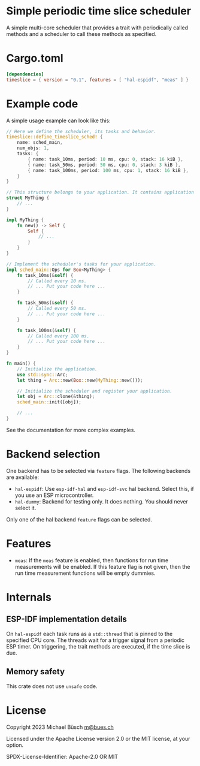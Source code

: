 # Simple periodic time slice scheduler

A simple multi-core scheduler that provides a trait with periodically called methods and a scheduler to call these methods as specified.

# Cargo.toml

```toml
[dependencies]
timeslice = { version = "0.1", features = [ "hal-espidf", "meas" ] }
```

# Example code

A simple usage example can look like this:

```rust
// Here we define the scheduler, its tasks and behavior.
timeslice::define_timeslice_sched! {
    name: sched_main,
    num_objs: 1,
    tasks: {
        { name: task_10ms, period: 10 ms, cpu: 0, stack: 16 kiB },
        { name: task_50ms, period: 50 ms, cpu: 0, stack: 3 kiB },
        { name: task_100ms, period: 100 ms, cpu: 1, stack: 16 kiB },
    }
}

// This structure belongs to your application. It contains application state.
struct MyThing {
    // ...
}

impl MyThing {
    fn new() -> Self {
        Self {
            // ...
        }
    }
}

// Implement the scheduler's tasks for your application.
impl sched_main::Ops for Box<MyThing> {
    fn task_10ms(&self) {
        // Called every 10 ms.
        // ... Put your code here ...
    }

    fn task_50ms(&self) {
        // Called every 50 ms.
        // ... Put your code here ...
    }

    fn task_100ms(&self) {
        // Called every 100 ms.
        // ... Put your code here ...
    }
}

fn main() {
    // Initialize the application.
    use std::sync::Arc;
    let thing = Arc::new(Box::new(MyThing::new()));

    // Initialize the scheduler and register your application.
    let obj = Arc::clone(&thing);
    sched_main::init([obj]);

    // ...
}
```

See the documentation for more complex examples.

# Backend selection

One backend has to be selected via `feature` flags. The following backends are available:

- `hal-espidf`: Use `esp-idf-hal` and `esp-idf-svc` hal backend. Select this, if you use an ESP microcontroller.
- `hal-dummy`: Backend for testing only. It does nothing. You should never select it.

Only one of the hal backend `feature` flags can be selected.

# Features

- `meas`: If the `meas` feature is enabled, then functions for run time measurements will be enabled.
  If this feature flag is not given, then the run time measurement functions will be empty dummies.

# Internals

## ESP-IDF implementation details

On `hal-espidf` each task runs as a `std::thread` that is pinned to the specified CPU core. The threads wait for a trigger signal from a periodic ESP timer. On triggering, the trait methods are executed, if the time slice is due.

## Memory safety

This crate does not use `unsafe` code.

# License

Copyright 2023 Michael Büsch <m@bues.ch>

Licensed under the Apache License version 2.0 or the MIT license, at your option.

SPDX-License-Identifier: Apache-2.0 OR MIT
